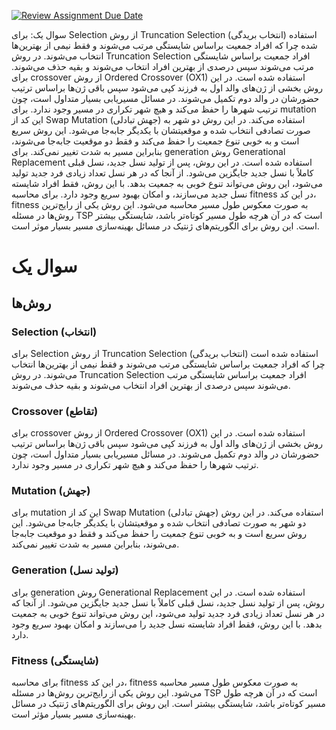 [![Review Assignment Due Date](https://classroom.github.com/assets/deadline-readme-button-22041afd0340ce965d47ae6ef1cefeee28c7c493a6346c4f15d667ab976d596c.svg)](https://classroom.github.com/a/ewMf7vy3)

سوال یک:
برای Selection از روش Truncation Selection (انتخاب بریدگی) استفاده شده چرا که افراد جمعیت براساس شایستگی مرتب می‌شوند و فقط نیمی از بهترین‌ها انتخاب می‌شوند. در روش Truncation Selection افراد جمعیت براساس شایستگی مرتب می‌شوند سپس درصدی از بهترین افراد انتخاب می‌شوند و بقیه حذف می‌شوند.
برای crossover از روش Ordered Crossover (OX1) استفاده شده است. در این روش بخشی از ژن‌های والد اول به فرزند کپی می‌شود سپس باقی ژن‌ها براساس ترتیب حضورشان در والد دوم تکمیل می‌شوند. در مسائل مسیر‌یابی بسیار متداول است، چون ترتیب شهرها را حفظ می‌کند و هیچ شهر تکراری در مسیر وجود ندارد.
برای mutation این کد از Swap Mutation (جهش تبادلی) استفاده می‌کند. در این روش دو شهر به صورت تصادفی انتخاب شده و موقعیتشان با یکدیگر جابه‌جا می‌شود. این روش سریع است و به خوبی تنوع جمعیت را حفظ می‌کند و فقط دو موقعیت جابه‌جا می‌شوند، بنابراین مسیر به شدت تغییر نمی‌کند.
برای generation روش Generational Replacement استفاده شده است. در این روش، پس از تولید نسل جدید، نسل قبلی کاملاً با نسل جدید جایگزین می‌شود. از آنجا که در هر نسل تعداد زیادی فرد جدید تولید می‌شود، این روش می‌تواند تنوع خوبی به جمعیت بدهد. با این روش، فقط افراد شایسته نسل جدید می‌سازند، و امکان بهبود سریع وجود دارد.
برای محاسبه fitness در این کد، fitness به صورت معکوس طول مسیر محاسبه می‌شود. این روش یکی از رایج‌ترین روش‌ها در مسئله TSP است که در آن هرچه طول مسیر کوتاه‌تر باشد، شایستگی بیشتر است. این روش برای الگوریتم‌های ژنتیک در مسائل بهینه‌سازی مسیر بسیار موثر است.

# سوال یک

## روش‌ها

### Selection (انتخاب)
برای Selection از روش Truncation Selection (انتخاب بریدگی) استفاده شده است چرا که افراد جمعیت براساس شایستگی مرتب می‌شوند و فقط نیمی از بهترین‌ها انتخاب می‌شوند. در روش Truncation Selection افراد جمعیت براساس شایستگی مرتب می‌شوند سپس درصدی از بهترین افراد انتخاب می‌شوند و بقیه حذف می‌شوند.

### Crossover (تقاطع)
برای crossover از روش Ordered Crossover (OX1) استفاده شده است. در این روش بخشی از ژن‌های والد اول به فرزند کپی می‌شود سپس باقی ژن‌ها براساس ترتیب حضورشان در والد دوم تکمیل می‌شوند. در مسائل مسیریابی بسیار متداول است، چون ترتیب شهرها را حفظ می‌کند و هیچ شهر تکراری در مسیر وجود ندارد.

### Mutation (جهش)
برای mutation این کد از Swap Mutation (جهش تبادلی) استفاده می‌کند. در این روش دو شهر به صورت تصادفی انتخاب شده و موقعیتشان با یکدیگر جابه‌جا می‌شود. این روش سریع است و به خوبی تنوع جمعیت را حفظ می‌کند و فقط دو موقعیت جابه‌جا می‌شوند، بنابراین مسیر به شدت تغییر نمی‌کند.

### Generation (تولید نسل)
برای generation روش Generational Replacement استفاده شده است. در این روش، پس از تولید نسل جدید، نسل قبلی کاملاً با نسل جدید جایگزین می‌شود. از آنجا که در هر نسل تعداد زیادی فرد جدید تولید می‌شود، این روش می‌تواند تنوع خوبی به جمعیت بدهد. با این روش، فقط افراد شایسته نسل جدید را می‌سازند و امکان بهبود سریع وجود دارد.

### Fitness (شایستگی)
برای محاسبه fitness در این کد، fitness به صورت معکوس طول مسیر محاسبه می‌شود. این روش یکی از رایج‌ترین روش‌ها در مسئله TSP است که در آن هرچه طول مسیر کوتاه‌تر باشد، شایستگی بیشتر است. این روش برای الگوریتم‌های ژنتیک در مسائل بهینه‌سازی مسیر بسیار مؤثر است.

